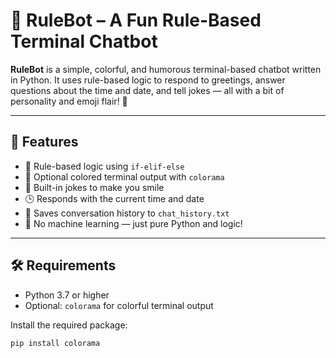 # 🤖 RuleBot – A Fun Rule-Based Terminal Chatbot

**RuleBot** is a simple, colorful, and humorous terminal-based chatbot written in Python. It uses rule-based logic to respond to greetings, answer questions about the time and date, and tell jokes — all with a bit of personality and emoji flair! 🎉

---

## 🎯 Features

- 🧠 Rule-based logic using `if-elif-else`
- 🎨 Optional colored terminal output with `colorama`
- 🤣 Built-in jokes to make you smile
- 🕒 Responds with the current time and date
- 📄 Saves conversation history to `chat_history.txt`
- 🚀 No machine learning — just pure Python and logic!

---

## 🛠️ Requirements

- Python 3.7 or higher
- Optional: `colorama` for colorful terminal output

Install the required package:

```bash
pip install colorama
